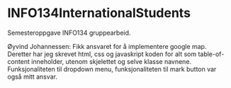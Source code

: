 # INFO134InternationalStudents
Semesteroppgave INFO134 gruppearbeid.

Øyvind Johannessen:
Fikk ansvaret for å implementere google map. Deretter har jeg skrevet html, css og javaskript koden for alt som table-of-content inneholder, utenom skjelettet og selve klasse navnene. Funksjonaliteten til dropdown menu, funksjonaliteten til mark button var også mitt ansvar.
